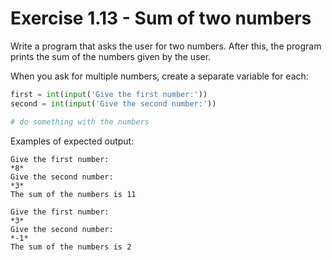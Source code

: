 # Exercise 1.13 - Sum of two numbers

Write a program that asks the user for two numbers. After this, the program prints the sum of the numbers given by the user.

When you ask for multiple numbers, create a separate variable for each:

```python
first = int(input('Give the first number:'))
second = int(input('Give the second number:'))

# do something with the numbers
```

Examples of expected output:

```plaintext
Give the first number:
*8*
Give the second number:
*3*
The sum of the numbers is 11
```

```plaintext
Give the first number:
*3*
Give the second number:
*-1*
The sum of the numbers is 2
```
